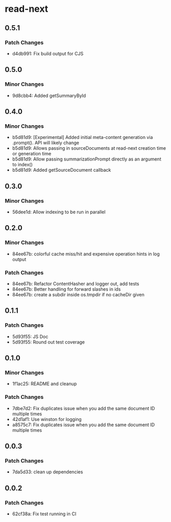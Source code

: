 # read-next

## 0.5.1

### Patch Changes

- d4db991: Fix build output for CJS

## 0.5.0

### Minor Changes

- 9d8cbb4: Added getSummaryById

## 0.4.0

### Minor Changes

- b5d81d9: [Experimental] Added initial meta-content generation via .prompt(). API will likely change
- b5d81d9: Allows passing in sourceDocuments at read-next creation time or generation time
- b5d81d9: Allow passing summarizationPrompt directly as an argument to index()
- b5d81d9: Added getSourceDocument callback

## 0.3.0

### Minor Changes

- 56dee1d: Allow indexing to be run in parallel

## 0.2.0

### Minor Changes

- 84ee67b: colorful cache miss/hit and expensive operation hints in log output

### Patch Changes

- 84ee67b: Refactor ContentHasher and logger out, add tests
- 84ee67b: Better handling for forward slashes in ids
- 84ee67b: create a subdir inside os.tmpdir if no cacheDir given

## 0.1.1

### Patch Changes

- 5d93f55: JS Doc
- 5d93f55: Round out test coverage

## 0.1.0

### Minor Changes

- 1f1ac25: README and cleanup

### Patch Changes

- 7dbe7d2: Fix duplicates issue when you add the same document ID multiple times
- 42d1af1: Use winston for logging
- a8575c7: Fix duplicates issue when you add the same document ID multiple times

## 0.0.3

### Patch Changes

- 7da5d33: clean up dependencies

## 0.0.2

### Patch Changes

- 62cf38a: Fix test running in CI
